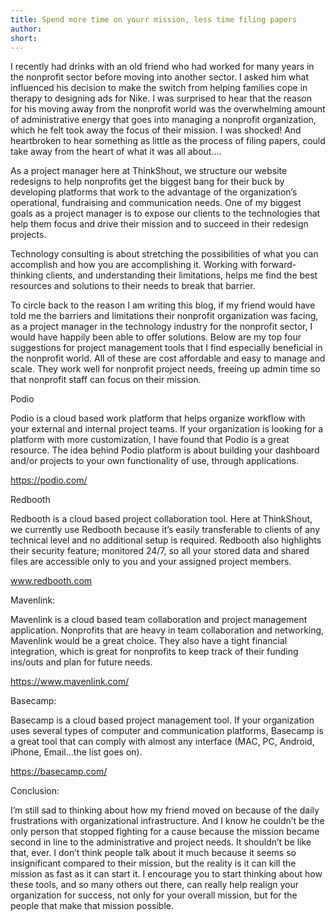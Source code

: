 ```yaml
---
title: Spend more time on yourr mission, less time filing papers
author:
short:
---
```


I recently had drinks with an old friend who had worked for many years in the nonprofit sector before moving into another sector.  I asked him what influenced his decision to make the switch from helping families cope in therapy to designing ads for Nike.  I was surprised to hear that the reason for his moving away from the nonprofit world was the overwhelming amount of administrative energy that goes into managing a nonprofit organization, which he felt took away the focus of their mission.  I was shocked!  And heartbroken to hear something as little as the process of filing papers, could take away from the heart of what it was all about….

As a project manager here at ThinkShout, we structure our website redesigns to help nonprofits get the biggest bang for their buck by developing platforms that work to the advantage of the organization’s operational, fundraising and communication needs.  One of my biggest goals as a project manager is to expose our clients to the technologies that help them focus and drive their mission and to succeed in their redesign projects.

Technology consulting is about stretching the possibilities of what you can accomplish and how you are accomplishing it.  Working with forward-thinking clients, and understanding their limitations, helps me find the best resources and solutions to their needs to break that barrier.

To circle back to the reason I am writing this blog, if my friend would have told me the barriers and limitations their nonprofit organization was facing, as a project manager in the technology industry for the nonprofit sector, I would have happily been able to offer solutions.  Below are my top four suggestions for project management tools that I find especially beneficial in the nonprofit world.  All of these are cost affordable and easy to manage and scale. They work well for nonprofit project needs, freeing up admin time so that nonprofit staff can focus on their mission.

Podio

Podio is a cloud based work platform that helps organize workflow with your external and internal project teams.  If your organization is looking for a platform with more customization, I have found that Podio is a great resource.  The idea behind Podio platform is about building your dashboard and/or projects to your own functionality of use, through applications.  

https://podio.com/

Redbooth 

Redbooth is a cloud based project collaboration tool.  Here at ThinkShout, we currently use Redbooth because it’s easily transferable to clients of any technical level and no additional setup is required.  Redbooth also highlights their security feature; monitored 24/7, so all your stored data and shared files are accessible only to you and your assigned project members.

www.redbooth.com

Mavenlink:

Mavenlink is a cloud based team collaboration and project management application.  Nonprofits that are heavy in team collaboration and networking, Mavenlink would be a great choice.  They also have a tight financial integration, which is great for nonprofits to keep track of their funding ins/outs and plan for future needs.  

https://www.mavenlink.com/

Basecamp:

Basecamp is a cloud based project management tool.  If your organization uses several types of computer and communication platforms, Basecamp is a great tool that can comply with almost any interface (MAC, PC, Android, iPhone, Email...the list goes on).

https://basecamp.com/


Conclusion:

I’m still sad to thinking about how my friend moved on because of the daily frustrations with organizational infrastructure.  And I know he couldn’t be the only person that stopped fighting for a cause because the mission became second in line to the administrative and project needs.  It shouldn’t be like that, ever.  I don’t think people talk about it much because it seems so insignificant compared to their mission, but the reality is it can kill the mission as fast as it can start it.  I encourage you to start thinking about how these tools, and so many others out there, can really help realign your organization for success, not only for your overall mission, but for the people that make that mission possible.
